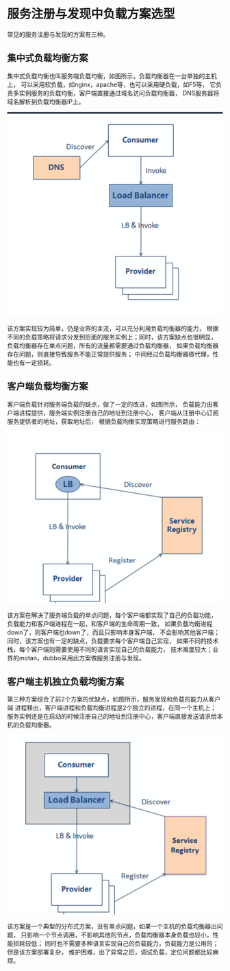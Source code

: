 # 服务注册与发现中负载方案选型

常见的服务注册与发现的方案有三种。

## 集中式负载均衡方案
集中式负载均衡也叫服务端负载均衡，如图所示，负载均衡器在一台单独的主机上，
可以采用软负载，如nginx，apache等，也可以采用硬负载，如F5等，
它负责多实例服务的负载均衡，客户端直接通过域名访问负载均衡器，
DNS服务器将域名解析到负载均衡器IP上。  

![集中式负载](../../images/servicediscovery/image1.png)  

该方案实现较为简单，仍是业界的主流，可以充分利用负载均衡器的能力，
根据不同的负载策略将请求分发到后面的服务实例上；同时，该方案缺点也很明显，
负载均衡器存在单点问题，所有的流量都需要通过负载均衡器，
如果负载均衡器存在问题，则直接导致服务不能正常提供服务；
中间经过负载均衡器做代理，性能也有一定损耗。

## 客户端负载均衡方案

客户端负载针对服务端负载的缺点，做了一定的改进，如图所示，
负载能力由客户端进程提供，服务端实例注册自己的地址到注册中心，
客户端从注册中心订阅服务提供者的地址，获取地址后，
根据负载均衡实现策略进行服务路由：

![客户端负载](../../images/servicediscovery/image2.png)  

该方案在解决了服务端负载的单点问题，每个客户端都实现了自己的负载功能，
负载能力和客户端进程在一起，和客户端的生命周期一致，
如果负载均衡进程down了，则客户端也down了，而且只影响本身客户端，
不会影响其他客户端；同时，该方案也有一定的缺点，负载要求每个客户端自己实现，
如果不同的技术栈，每个客户端则需要使用不同的语言实现自己的负载能力，
技术难度较大；业界的motan，dubbo采用此方案做服务注册与发现。

## 客户端主机独立负载均衡方案  

第三种方案综合了前2个方案的优缺点，如图所示，服务发现和负载的能力从客户端
进程移出，客户端进程和负载均衡进程是2个独立的进程，在同一个主机上；
服务实例还是在启动的时候注册自己的地址到注册中心，客户端直接发送请求给本
机的负载均衡器。

![集中式负载](../../images/servicediscovery/image3.png) 

该方案是一个典型的分布式方案，没有单点问题，如果一个主机的负载均衡器出问题，
只影响一个节点调用，不影响其他的节点，负载均衡器本身负载也较小，性能损耗较低；
同时也不需要多种语言实现自己的负载能力，负载能力是公用的；但是该方案部署复杂，
维护困难，出了异常之后，调试负载，定位问题都比较麻烦。
